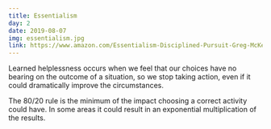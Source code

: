```yaml
---
title: Essentialism
day: 2
date: 2019-08-07
img: essentialism.jpg
link: https://www.amazon.com/Essentialism-Disciplined-Pursuit-Greg-McKeown/dp/0804137382/
---
```


Learned helplessness occurs when we feel that our choices have no bearing on the
outcome of a situation, so we stop taking action, even if it could dramatically
improve the circumstances.

The 80/20 rule is the minimum of the impact choosing a correct activity could
have. In some areas it could result in an exponential multiplication of the results. 
